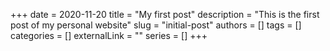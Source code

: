 +++ 
date = 2020-11-20
title = "My first post"
description = "This is the first post of my personal website"
slug = "initial-post"
authors = []
tags = []
categories = []
externalLink = ""
series = []
+++

